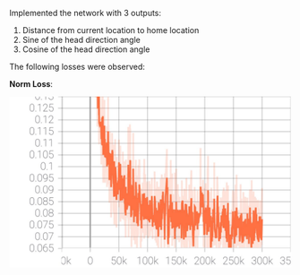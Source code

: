 Implemented the network with 3 outputs:
1. Distance from current location to home location
2. Sine of the head direction angle
3. Cosine of the head direction angle

The following losses were observed:

**Norm Loss**:

![Norm Loss](https://github.com/ishankapnadak/Vector-Based-Navigation/blob/main/New%20Supervised/double_layered_268_sincos/norm_loss.jpg)
